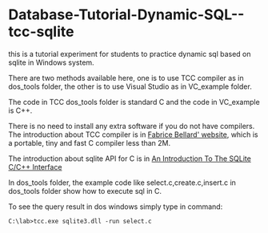 # Database-Tutorial-Dynamic-SQL--tcc-sqlite

this is a tutorial experiment for students to practice dynamic sql based on sqlite in Windows system.

There are two methods available here, one is to use TCC compiler as in dos_tools folder, the other is to use Visual Studio as in VC_example folder.

The code in TCC dos_tools folder is standard C and the code in VC_example is C++.

There is no need to install any extra software if you do not have compilers. The introduction about TCC compiler is in [Fabrice Bellard' website](https://bellard.org/tcc/), which is a portable, tiny and fast C compiler less than 2M. 

The introduction about sqlite API for C is in [An Introduction To The SQLite C/C++ Interface](https://www.sqlite.org/cintro.html)

In dos_tools folder, the example code like select.c,create.c,insert.c in dos_tools folder show how to execute sql in C.

To see the query result in dos windows simply type in command:

```
C:\lab>tcc.exe sqlite3.dll -run select.c
```


